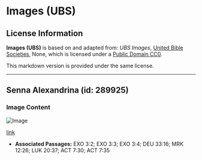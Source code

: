 # Images (UBS)

## License Information

**Images (UBS)** is based on and adapted from: _UBS Images_, [United Bible Societies](https://unitedbiblesocieties.org/), None, which is licensed under a [Public Domain CC0](https://creativecommons.org/public-domain/cc0/).

This markdown version is provided under the same license.



--------------------------------

## Senna Alexandrina (id: 289925)

### Image Content

![Image](https://cdn.aquifer.bible/aquifer-content/resources/Media/WEB-0798_senna_alexandrina.jpg)

[link](https://cdn.aquifer.bible/aquifer-content/resources/Media/WEB-0798_senna_alexandrina.jpg)

* **Associated Passages:** EXO 3:2; EXO 3:3; EXO 3:4; DEU 33:16; MRK 12:26; LUK 20:37; ACT 7:30; ACT 7:35


